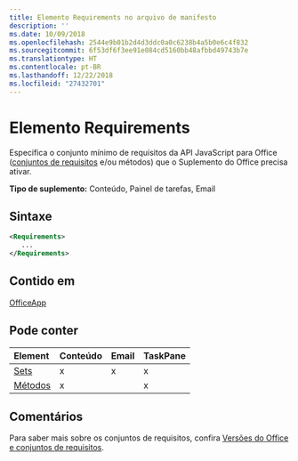 ```yaml
---
title: Elemento Requirements no arquivo de manifesto
description: ''
ms.date: 10/09/2018
ms.openlocfilehash: 2544e9b01b2d4d3ddc0a0c6238b4a5b0e6c4f832
ms.sourcegitcommit: 6f53df6f3ee91e084cd5160bb48afbbd49743b7e
ms.translationtype: HT
ms.contentlocale: pt-BR
ms.lasthandoff: 12/22/2018
ms.locfileid: "27432701"
---
```

# <a name="requirements-element"></a>Elemento Requirements

Especifica o conjunto mínimo de requisitos da API JavaScript para Office ([conjuntos de requisitos](https://docs.microsoft.com/office/dev/add-ins/develop/office-versions-and-requirement-sets#specify-office-hosts-and-requirement-sets) e/ou métodos) que o Suplemento do Office precisa ativar.

**Tipo de suplemento:** Conteúdo, Painel de tarefas, Email

## <a name="syntax"></a>Sintaxe

```XML
<Requirements>
   ...
</Requirements>
```

## <a name="contained-in"></a>Contido em

[OfficeApp](officeapp.md)

## <a name="can-contain"></a>Pode conter

|**Element**|**Conteúdo**|**Email**|**TaskPane**|
|:-----|:-----|:-----|:-----|
|[Sets](sets.md)|x|x|x|
|[Métodos](methods.md)|x||x|

## <a name="remarks"></a>Comentários

Para saber mais sobre os conjuntos de requisitos, confira [Versões do Office e conjuntos de requisitos](https://docs.microsoft.com/office/dev/add-ins/develop/office-versions-and-requirement-sets).

